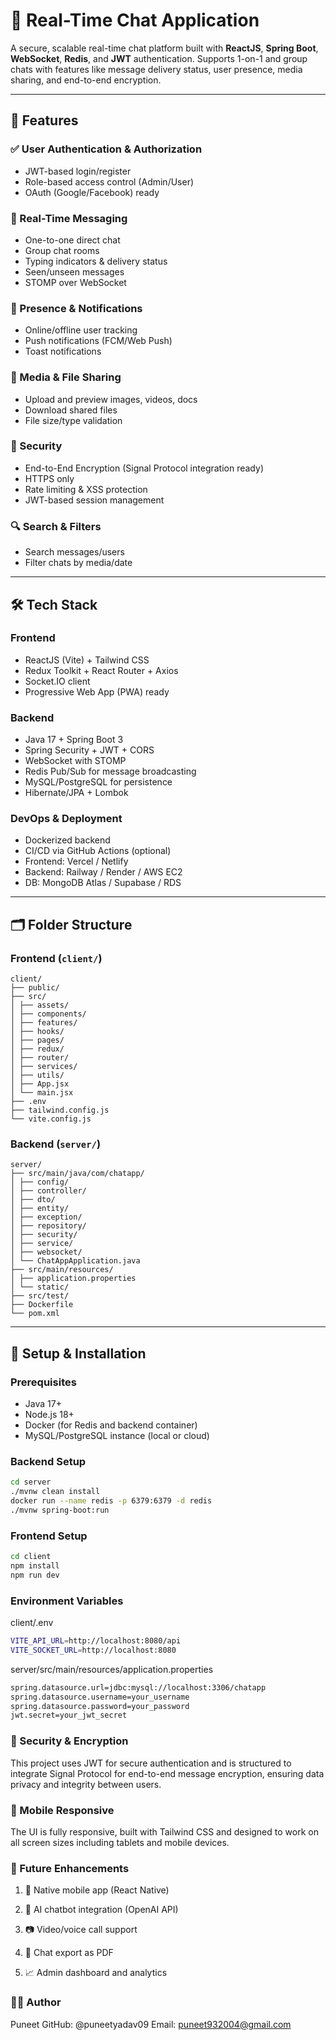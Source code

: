 # 💬 Real-Time Chat Application

A secure, scalable real-time chat platform built with **ReactJS**, **Spring Boot**, **WebSocket**, **Redis**, and **JWT** authentication. Supports 1-on-1 and group chats with features like message delivery status, user presence, media sharing, and end-to-end encryption.

---

## 🚀 Features

### ✅ User Authentication & Authorization
- JWT-based login/register
- Role-based access control (Admin/User)
- OAuth (Google/Facebook) ready

### 💬 Real-Time Messaging
- One-to-one direct chat
- Group chat rooms
- Typing indicators & delivery status
- Seen/unseen messages
- STOMP over WebSocket

### 📡 Presence & Notifications
- Online/offline user tracking
- Push notifications (FCM/Web Push)
- Toast notifications

### 📎 Media & File Sharing
- Upload and preview images, videos, docs
- Download shared files
- File size/type validation

### 🔐 Security
- End-to-End Encryption (Signal Protocol integration ready)
- HTTPS only
- Rate limiting & XSS protection
- JWT-based session management

### 🔍 Search & Filters
- Search messages/users
- Filter chats by media/date

---

## 🛠️ Tech Stack

### Frontend
- ReactJS (Vite) + Tailwind CSS
- Redux Toolkit + React Router + Axios
- Socket.IO client
- Progressive Web App (PWA) ready

### Backend
- Java 17 + Spring Boot 3
- Spring Security + JWT + CORS
- WebSocket with STOMP
- Redis Pub/Sub for message broadcasting
- MySQL/PostgreSQL for persistence
- Hibernate/JPA + Lombok

### DevOps & Deployment
- Dockerized backend
- CI/CD via GitHub Actions (optional)
- Frontend: Vercel / Netlify
- Backend: Railway / Render / AWS EC2
- DB: MongoDB Atlas / Supabase / RDS

---

## 🗂 Folder Structure

### Frontend (`client/`)
    client/
    ├── public/
    ├── src/
    │ ├── assets/
    │ ├── components/
    │ ├── features/
    │ ├── hooks/
    │ ├── pages/
    │ ├── redux/
    │ ├── router/
    │ ├── services/
    │ ├── utils/
    │ ├── App.jsx
    │ └── main.jsx
    ├── .env
    ├── tailwind.config.js
    └── vite.config.js


### Backend (`server/`)
    server/
    ├── src/main/java/com/chatapp/
    │ ├── config/
    │ ├── controller/
    │ ├── dto/
    │ ├── entity/
    │ ├── exception/
    │ ├── repository/
    │ ├── security/
    │ ├── service/
    │ ├── websocket/
    │ └── ChatAppApplication.java
    ├── src/main/resources/
    │ ├── application.properties
    │ └── static/
    ├── src/test/
    ├── Dockerfile
    └── pom.xml



---

## 🧪 Setup & Installation

### Prerequisites
- Java 17+
- Node.js 18+
- Docker (for Redis and backend container)
- MySQL/PostgreSQL instance (local or cloud)

### Backend Setup
```bash
cd server
./mvnw clean install
docker run --name redis -p 6379:6379 -d redis
./mvnw spring-boot:run
```


### Frontend Setup
```bash
cd client
npm install
npm run dev
```


### Environment Variables
client/.env
```bash
VITE_API_URL=http://localhost:8080/api
VITE_SOCKET_URL=http://localhost:8080
```

server/src/main/resources/application.properties
```bash
spring.datasource.url=jdbc:mysql://localhost:3306/chatapp
spring.datasource.username=your_username
spring.datasource.password=your_password
jwt.secret=your_jwt_secret
```


### 🔐 Security & Encryption
This project uses JWT for secure authentication and is structured to integrate Signal Protocol for end-to-end message encryption, ensuring data privacy and integrity between users.


### 📱 Mobile Responsive
The UI is fully responsive, built with Tailwind CSS and designed to work on all screen sizes including tablets and mobile devices.


### 🧩 Future Enhancements
1. 📲 Native mobile app (React Native)

2. 🧠 AI chatbot integration (OpenAI API)

3. 📷 Video/voice call support

4. 🧾 Chat export as PDF

5. 📈 Admin dashboard and analytics


### 👨‍💻 Author
Puneet
GitHub: @puneetyadav09
Email: puneet932004@gmail.com
